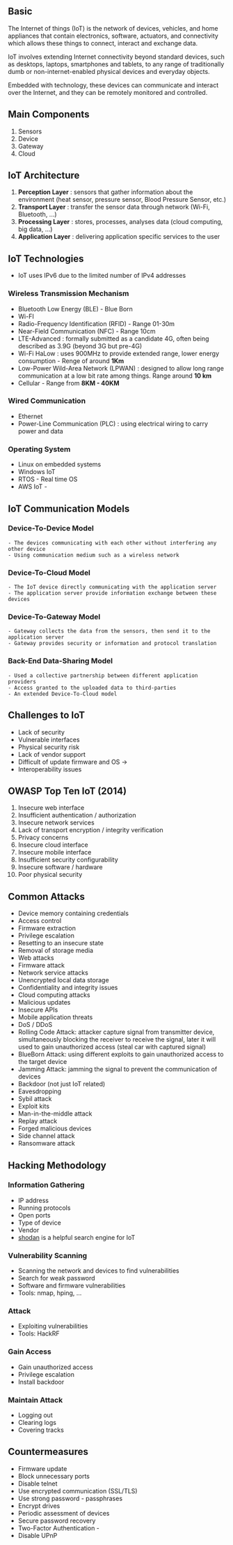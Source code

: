## Basic
The Internet of things (IoT) is the network of devices, vehicles, and home appliances that contain electronics, software, actuators, and connectivity which allows these things to connect, interact and exchange data.

IoT involves extending Internet connectivity beyond standard devices, such as desktops, laptops, smartphones and tablets, to any range of traditionally dumb or non-internet-enabled physical devices and everyday objects.

Embedded with technology, these devices can communicate and interact over the Internet, and they can be remotely monitored and controlled.

## Main Components
1. Sensors
2. Device
3. Gateway
4. Cloud

## IoT Architecture
1. **Perception Layer** : sensors that gather information about the environment (heat sensor, pressure sensor, Blood Pressure Sensor, etc.)
2. **Transport Layer** : transfer the sensor data through network (Wi-Fi, Bluetooth, ...)
3. **Processing Layer** : stores, processes, analyses data (cloud computing, big data, ...)
4. **Application Layer** : delivering application specific services to the user

## IoT Technologies
- IoT uses IPv6 due to the limited number of IPv4 addresses

### Wireless Transmission Mechanism
  - Bluetooth Low Energy (BLE) - Blue Born
  - Wi-FI
  - Radio-Frequency Identification (RFID) - Range 01-30m
  - Near-Field Communication (NFC) - Range 10cm
  - LTE-Advanced : formally submitted as a candidate 4G, often being described as 3.9G (beyond 3G but pre-4G)
  - Wi-Fi HaLow : uses 900MHz to provide extended range, lower energy consumption - Renge of around **1Km**
  - Low-Power Wild-Area Network (LPWAN) : designed to allow long range communication at a low bit rate among things. Range around **10 km**
  - Cellular - Range from **8KM - 40KM**

### Wired Communication
- Ethernet
- Power-Line Communication (PLC) : using electrical wiring to carry power and data

### Operating System
- Linux on embedded systems
- Windows IoT
- RTOS - Real time OS
- AWS IoT -

## IoT Communication Models
  ### Device-To-Device Model
    - The devices communicating with each other without interfering any other device
    - Using communication medium such as a wireless network

  ### Device-To-Cloud Model
    - The IoT device directly communicating with the application server
    - The application server provide information exchange between these devices

  ### Device-To-Gateway Model
    - Gateway collects the data from the sensors, then send it to the application server
    - Gateway provides security or information and protocol translation

  ### Back-End Data-Sharing Model
    - Used a collective partnership between different application providers
    - Access granted to the uploaded data to third-parties
    - An extended Device-To-Cloud model

## Challenges to IoT
- Lack of security
- Vulnerable interfaces
- Physical security risk
- Lack of vendor support
- Difficult of update firmware and OS ->
- Interoperability issues

## OWASP Top Ten IoT (2014)
1. Insecure web interface
2. Insufficient authentication / authorization
3. Insecure network services
4. Lack of transport encryption / integrity verification
5. Privacy concerns
6. Insecure cloud interface
7. Insecure mobile interface
8. Insufficient security configurability
9. Insecure software / hardware
10. Poor physical security

## Common Attacks
- Device memory containing credentials
- Access control
- Firmware extraction
- Privilege escalation
- Resetting to an insecure state
- Removal of storage media
- Web attacks
- Firmware attack
- Network service attacks
- Unencrypted local data storage
- Confidentiality and integrity issues
- Cloud computing attacks
- Malicious updates
- Insecure APIs
- Mobile application threats
- DoS / DDoS
- Rolling Code Attack: attacker capture signal from transmitter device, simultaneously blocking the receiver to receive
the signal, later it will used to gain unauthorized access (steal car with captured signal)
- BlueBorn Attack: using different exploits to gain unauthorized access to the target device
- Jamming Attack: jamming the signal to prevent the communication of devices
- Backdoor (not just IoT related)
- Eavesdropping
- Sybil attack
- Exploit kits
- Man-in-the-middle attack
- Replay attack
- Forged malicious devices
- Side channel attack
- Ransomware attack

## Hacking Methodology

### Information Gathering
- IP address
- Running protocols
- Open ports
- Type of device
- Vendor
- [shodan](https://www.shodan.io/) is a helpful search engine for IoT

### Vulnerability Scanning
- Scanning the network and devices to find vulnerabilities
- Search for weak password
- Software and firmware vulnerabilities
- Tools: nmap, hping, ...

### Attack
- Exploiting vulnerabilities
- Tools: HackRF

### Gain Access
- Gain unauthorized access
- Privilege escalation
- Install backdoor

### Maintain Attack
- Logging out
- Clearing logs
- Covering tracks

## Countermeasures
 - Firmware update
- Block unnecessary ports
- Disable telnet
- Use encrypted communication (SSL/TLS)
- Use strong password - passphrases
- Encrypt drives
- Periodic assessment of devices
- Secure password recovery
- Two-Factor Authentication -
- Disable UPnP

